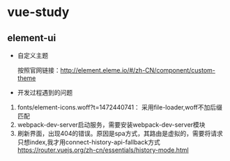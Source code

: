 # vue-study
## element-ui
+ 自定义主题

    按照官网链接：http://element.eleme.io/#/zh-CN/component/custom-theme

+ 开发过程遇到的问题
  
1. fonts/element-icons.woff?t=1472440741： 采用file-loader,woff不加后缀匹配
2. webpack-dev-server启动服务，需要安装webpack-dev-server模块
3. 刷新界面，出现404的错误。原因是spa方式，其路由是虚拟的，需要将请求只想index,我才用connect-history-api-fallback方式
<https://router.vuejs.org/zh-cn/essentials/history-mode.html>




